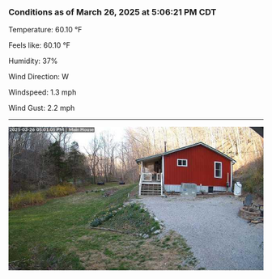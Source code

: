 ### Conditions as of March 26, 2025 at 5:06:21 PM CDT 

Temperature: 60.10 &deg;F

Feels like: 60.10 &deg;F

Humidity: 37%

Wind Direction: W

Windspeed: 1.3 mph

Wind Gust: 2.2 mph

---

<img src="./images/latest.jpeg"/>

